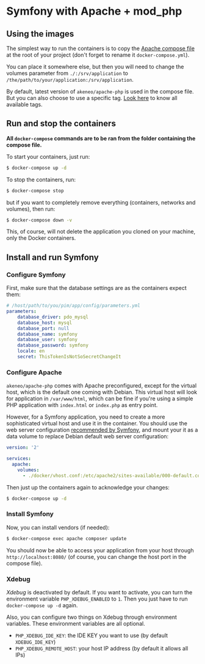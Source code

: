 # Symfony with Apache + mod_php

## Using the images

The simplest way to run the containers is to copy the [Apache compose file](https://github.com/akeneo/Dockerfiles/blob/master/Docs/symfony/docker-compose.yml.apache_dist) at the root of your project (don't forget to rename it `docker-compose.yml`).

You can place it somewhere else, but then you will need to change the volumes parameter from `./:/srv/application` to `/the/path/to/your/application:/srv/application`.

By default, latest version of `akeneo/apache-php` is used in the compose file. But you can also choose to use a specific tag.
[Look here](https://github.com/akeneo/Dockerfiles/blob/master/README.md#github-branches-and-corresponding-docker-hub-tags) to know all available tags.

## Run and stop the containers

**All `docker-compose` commands are to be ran from the folder containing the compose file.**

To start your containers, just run:

```bash
$ docker-compose up -d
```

To stop the containers, run:

```bash
$ docker-compose stop
```

but if you want to completely remove everything (containers, networks and volumes), then run:

```bash
$ docker-compose down -v
```

This, of course, will not delete the application you cloned on your machine, only the Docker containers. 

## Install and run Symfony

### Configure Symfony

First, make sure that the database settings are as the containers expect them:

```yaml
# /host/path/to/you/pim/app/config/parameters.yml
parameters:
    database_driver: pdo_mysql
    database_host: mysql
    database_port: null
    database_name: symfony
    database_user: symfony
    database_password: symfony
    locale: en
    secret: ThisTokenIsNotSoSecretChangeIt
```

### Configure Apache

`akeneo/apache-php` comes with Apache preconfigured, except for the virtual host, which is the default one coming with Debian.
This virtual host will look for application in `/var/www/html`, which can be fine if you're using a simple PHP application with `index.html` or `index.php` as entry point.

However, for a Symfony application, you need to create a more sophisticated virtual host and use it in the container.
You should use the web server configuration [recommended by Symfony](https://symfony.com/doc/current/setup/web_server_configuration.html),
and mount your it as a data volume to replace Debian default web server configuration:

```yaml
version: '2'

services:
  apache:
    volumes:
      - ./docker/vhost.conf:/etc/apache2/sites-available/000-default.conf
```

Then just up the containers again to acknowledge your changes:

```bash
$ docker-compose up -d
```

### Install Symfony

Now, you can install vendors (if needed):

```bash
$ docker-compose exec apache composer update
```

You should now be able to access your application from your host through `http://localhost:8080/` (of course, you can change the host port in the compose file).

### Xdebug

*Xdebug* is deactivated by default. If you want to activate, you can turn the environment variable `PHP_XDEBUG_ENABLED` to `1`. Then you just have to run `docker-compose up -d` again.

Also, you can configure two things on Xdebug through environment variables. These environment variables are all optional.
- `PHP_XDEBUG_IDE_KEY`: the IDE KEY you want to use (by default `XDEBUG_IDE_KEY`)
- `PHP_XDEBUG_REMOTE_HOST`: your host IP address (by default it allows all IPs)
